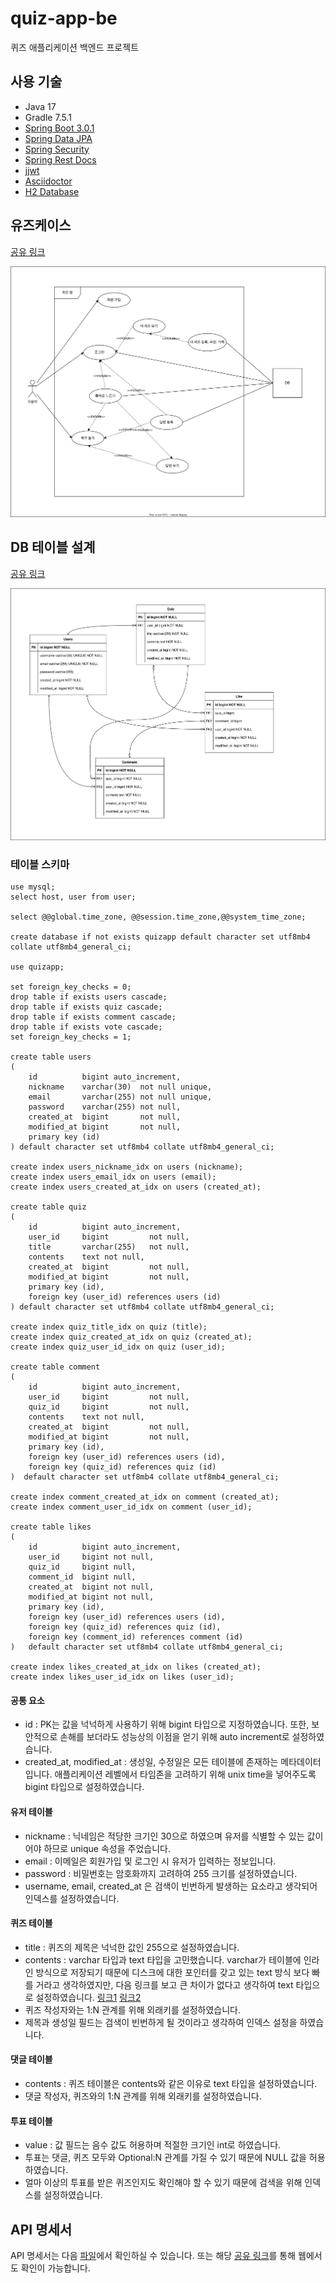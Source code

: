 # quiz-app-be
퀴즈 애플리케이션 백엔드 프로젝트

## 사용 기술

- Java 17
- Gradle 7.5.1
- [Spring Boot 3.0.1](https://spring.io/projects/spring-boot)
- [Spring Data JPA](https://spring.io/projects/spring-data-jpa)
- [Spring Security](https://spring.io/projects/spring-security)
- [Spring Rest Docs](https://spring.io/projects/spring-restdocs)
- [jjwt](https://github.com/jwtk/jjwt)
- [Asciidoctor](https://docs.asciidoctor.org/)
- [H2 Database](https://www.h2database.com/html/main.html)

## 유즈케이스

[공유 링크](https://viewer.diagrams.net/?tags=%7B%7D&highlight=0000ff&edit=_blank&layers=1&nav=1&title=usecase.svg#Uhttps%3A%2F%2Fraw.githubusercontent.com%2Fleesh5000%2Fquiz-app-be%2Fdocument%2F%252329-readme%2Fdocument%2Fusecase.svg)

![usecase](document/usecase.svg)

## DB 테이블 설계

[공유 링크](https://viewer.diagrams.net/?tags=%7B%7D&highlight=0000ff&edit=_blank&layers=1&nav=1&title=erd.svg#Uhttps%3A%2F%2Fraw.githubusercontent.com%2Fleesh5000%2Fquiz-app-be%2Fdocument%2F%252329-readme%2Fdocument%2Ferd.svg)

![erd](document/erd.svg)

### 테이블 스키마

```mysql
use mysql;
select host, user from user;

select @@global.time_zone, @@session.time_zone,@@system_time_zone;

create database if not exists quizapp default character set utf8mb4 collate utf8mb4_general_ci;

use quizapp;

set foreign_key_checks = 0;
drop table if exists users cascade;
drop table if exists quiz cascade;
drop table if exists comment cascade;
drop table if exists vote cascade;
set foreign_key_checks = 1;

create table users
(
    id          bigint auto_increment,
    nickname    varchar(30)  not null unique,
    email       varchar(255) not null unique,
    password    varchar(255) not null,
    created_at  bigint       not null,
    modified_at bigint       not null,
    primary key (id)
) default character set utf8mb4 collate utf8mb4_general_ci;

create index users_nickname_idx on users (nickname);
create index users_email_idx on users (email);
create index users_created_at_idx on users (created_at);

create table quiz
(
    id          bigint auto_increment,
    user_id     bigint         not null,
    title       varchar(255)   not null,
    contents    text not null,
    created_at  bigint         not null,
    modified_at bigint         not null,
    primary key (id),
    foreign key (user_id) references users (id)
) default character set utf8mb4 collate utf8mb4_general_ci;

create index quiz_title_idx on quiz (title);
create index quiz_created_at_idx on quiz (created_at);
create index quiz_user_id_idx on quiz (user_id);

create table comment
(
    id          bigint auto_increment,
    user_id     bigint         not null,
    quiz_id     bigint         not null,
    contents    text not null,
    created_at  bigint         not null,
    modified_at bigint         not null,
    primary key (id),
    foreign key (user_id) references users (id),
    foreign key (quiz_id) references quiz (id)
)  default character set utf8mb4 collate utf8mb4_general_ci;

create index comment_created_at_idx on comment (created_at);
create index comment_user_id_idx on comment (user_id);

create table likes
(
    id          bigint auto_increment,
    user_id     bigint not null,
    quiz_id     bigint null,
    comment_id  bigint null,
    created_at  bigint not null,
    modified_at bigint not null,
    primary key (id),
    foreign key (user_id) references users (id),
    foreign key (quiz_id) references quiz (id),
    foreign key (comment_id) references comment (id)
)   default character set utf8mb4 collate utf8mb4_general_ci;

create index likes_created_at_idx on likes (created_at);
create index likes_user_id_idx on likes (user_id);
```

#### 공통 요소
- id : PK는 값을 넉넉하게 사용하기 위해 bigint 타입으로 지정하였습니다. 또한, 보안적으로 손해를 보더라도 성능상의 이점을 얻기 위해 auto increment로 설정하였습니다.
- created_at, modified_at : 생성일, 수정일은 모든 테이블에 존재하는 메타데이터입니다. 애플리케이션 레벨에서 타임존을 고려하기 위해 unix time을 넣어주도록 bigint 타입으로 설정하였습니다.

#### 유저 테이블 
- nickname : 닉네임은 적당한 크기인 30으로 하였으며 유저를 식별할 수 있는 값이어야 하므로 unique 속성을 주었습니다.
- email : 이메일은 회원가입 및 로그인 시 유저가 입력하는 정보입니다.
- password : 비밀번호는 암호화까지 고려하여 255 크기를 설정하였습니다.
- username, email, created_at 은 검색이 빈번하게 발생하는 요소라고 생각되어 인덱스를 설정하였습니다.

#### 퀴즈 테이블
- title : 퀴즈의 제목은 넉넉한 값인 255으로 설정하였습니다.
- contents : varchar 타입과 text 타입을 고민했습니다. varchar가 테이블에 인라인 방식으로 저장되기 때문에 디스크에 대한 포인터를 갖고 있는 text 방식 보다 빠를 거라고 생각하였지만, 다음 링크를 보고 큰 차이가 없다고 생각하여 text 타입으로 설정하였습니다. [링크1](https://stackoverflow.com/questions/6404628/varchar-vs-text-in-mysql?noredirect=1&lq=1) [링크2](https://blog.programster.org/mysql-benchmarking-varchar-vs-text)
- 퀴즈 작성자와는 1:N 관계를 위해 외래키를 설정하였습니다.
- 제목과 생성일 필드는 검색이 빈번하게 될 것이라고 생각하여 인덱스 설정을 하였습니다.

#### 댓글 테이블
- contents : 퀴즈 테이블은 contents와 같은 이유로 text 타입을 설정하였습니다.
- 댓글 작성자, 퀴즈와의 1:N 관계를 위해 외래키를 설정하였습니다.

#### 투표 테이블
- value : 값 필드는 음수 값도 허용하며 적절한 크기인 int로 하였습니다.
- 투표는 댓글, 퀴즈 모두와 Optional:N 관계를 가질 수 있기 때문에 NULL 값을 허용하였습니다.
- 얼마 이상의 투표를 받은 퀴즈인지도 확인해야 할 수 있기 때문에 검색을 위해 인덱스를 설정하였습니다.

## API 명세서

API 명세서는 다음 [파일](document/api-spec.xlsx)에서 확인하실 수 있습니다. 또는 해당 [공유 링크](https://docs.google.com/spreadsheets/d/1I_l4VhwKM8RCEsLkSF-ePsi_1EWj8a9Emm32bf8BvMM/edit?usp=sharing)를 통해 웹에서도 확인이 가능합니다.